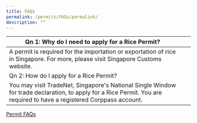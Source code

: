 ```yaml
---
title: FAQs
permalink: /permits/FAQs/permalink/
description: ""
---
```


| Qn 1: Why do I need to apply for a Rice Permit? | |  |
| -------- | -------- | -------- |
| A permit is required for the importation or exportation of rice in Singapore. For more, please visit Singapore Customs website.   |      |    |
| Qn 2: How do I apply for a Rice Permit?| |  |
| You may visit TradeNet, Singapore's National Single Window for trade declaration, to apply for a Rice Permit. You are required to have a registered Corppass account.   |      |    |


[Permit FAQs]()
